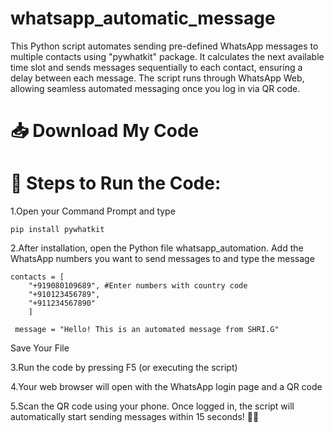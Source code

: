 # whatsapp_automatic_message
This Python script automates sending pre-defined WhatsApp messages to multiple contacts using "pywhatkit" package. It calculates the next available time slot and sends messages sequentially to each contact, ensuring a delay between each message. The script runs through WhatsApp Web, allowing seamless automated messaging once you log in via QR code.

# 📥 Download My Code

# 🔧 Steps to Run the Code:

1.Open your Command Prompt and type
```language
pip install pywhatkit
```

2.After installation, open the Python file whatsapp_automation. Add the WhatsApp numbers you want to send messages to and type the message

```language
contacts = [
    "+919080109689", #Enter numbers with country code
    "+910123456789",
    "+911234567890"
    ]
  
 message = "Hello! This is an automated message from SHRI.G"
```
 Save Your File

3.Run the code by pressing F5 (or executing the script)

4.Your web browser will open with the WhatsApp login page and a QR code

5.Scan the QR code using your phone. Once logged in, the script will automatically start sending messages within 15 seconds! 📱✨


